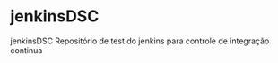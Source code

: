 jenkinsDSC
==========

jenkinsDSC Repositório de test do jenkins para controle de integração continua
